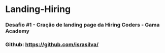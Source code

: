 # Landing-Hiring
### Desafio #1 - Cração de landing page da Hiring Coders - Gama Academy
### Github: https://github.com/israsilva/

